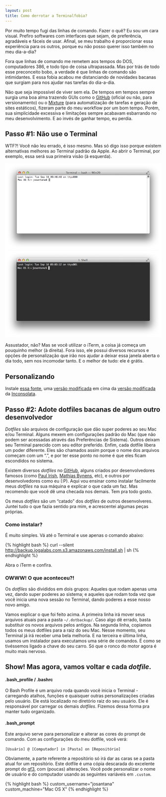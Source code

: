 ```yaml
---
layout: post
title: Como derrotar a Terminalfobia?
---
```


Por muito tempo fugi das linhas de comando. Fazer o quê? Eu sou um cara visual. Prefiro softwares com interfaces que sejam, de preferência, agradáveis e fáceis de usar. Afinal, se meu trabalho é proporcionar essa experiência para os outros, porque eu não posso querer isso também no meu dia-a-dia?

Fora que linhas de comando me remetem aos tempos do DOS, computadores 386, e todo tipo de coisa ultrapassada. Mas por trás de todo esse preconceito bobo, a verdade é que linhas de comando são intimidantes. E essa fobia acabou me distanciando de novidades bacanas que surgiam  para nos ajudar nas tarefas do dia-a-dia.

Não que seja impossível de viver sem ela. De tempos em tempos sempre surgia uma boa alma trazendo GUIs como o [GitHub](https://mac.github.com/) (oficial ou não, para versionamento) ou o [Mixture](http://mixture.io/) (para automatização de tarefas e geração de sites estáticos), fizeram parte do meu workflow por um bom tempo. Porém, sua simplicidade excessiva e limitações sempre acabavam esbarrando no meu desenvolvimento. E ao invés de ganhar tempo, eu perdia.

## Passo #1: Não use o Terminal

WTF?! Você não leu errado, é isso mesmo. Mas só digo isso porque existem alternativas melhores ao Terminal padrão da Apple. Ao abrir o Terminal, por exemplo, essa será sua primeira visão (à esquerda).

!["Terminal Padrão"](/assets/images/terminalfobia-default.png) !["iTerm"](/assets/images/terminalfobia-iterm.png)

Assustador, não? Mas se você utilizar o iTerm, a coisa já começa um pouquinho melhor (à direita). Fora isso, ele possui diversos recursos e opções de personalização que irão nos ajudar a deixar essa janela aberta o dia todo, sem nos incomodar tanto. E o melhor de tudo: ele é grátis.

## Personalizando

Instale [essa fonte](https://github.com/Lokaltog/powerline-fonts/blob/master/InconsolataDz/Inconsolata-dz%20for%20Powerline.otf), uma [versão modificada](https://github.com/Lokaltog/powerline-fonts/tree/master/InconsolataDz) em cima da [versão modificada](http://nodnod.net/2009/feb/12/adding-straight-single-and-double-quotes-inconsola/) da [Inconsolata](http://levien.com/type/myfonts/inconsolata.html).

## Passo #2: Adote dotfiles bacanas de algum outro desenvolvedor

*Dotfiles* são arquivos de configuração que dão super poderes ao seu Mac e/ou Terminal. Alguns mexem em configurações padrão do Mac (que não podem ser acessadas através das Preferências de Sistema). Outros deixam seu Terminal parecido com seu editor preferido. Enfim, cada dotfile libera um poder diferente. Eles são chamados assim porque o nome dos arquivos começam com um “.”, e por ter esse ponto no nome é que eles ficam escondidos no sistema.

Existem diversos *dotfiles* no [GitHub](http://dotfiles.github.io), alguns criados por desenvolvedores famosos (como [Paul Irish](http://www.paulirish.com/), [Mathias Bynens](https://mathiasbynens.be/), etc), e outros por desenvolvedores como eu (:P). Aqui vou ensinar como instalar facilmente meus *dotfiles* na sua máquina e explicar o que cada um faz. Mas recomendo que você dê uma checada nos demais. Tem pra todo gosto.

Os meus *dotfiles* são um “catado” dos *dotfiles* de outros desenvolveres. Juntei tudo o que fazia sentido pra mim, e acrescentei algumas peças próprias.

### Como instalar?

É muito simples. Vá até o Terminal e use apenas o comando abaixo:

{% highlight bash %}
curl --silent http://backup.jogalabs.com.s3.amazonaws.com/install.sh | sh
{% endhighlight %}

Abra o iTerm e confira.

### OWWW! O que aconteceu?!

Os *dotfiles* são divididos em dois grupos: Aqueles que rodam apenas uma vez, dando super poderes ao sistema; e aqueles que rodam toda vez que você inicia uma nova sessão no Terminal, dando poderes a esse nosso novo amigo.

Vamos explicar o que foi feito acima. A primeira linha irá mover seus arquivos atuais para a pasta `~/.dotbackup/`. Caso algo dê errado, basta substituir os novos arquivos pelos antigos. Na segunda linha, copiamos todos os meus dotfiles para a raiz do seu Mac. Nesse momento, seu Terminal já irá receber uma bela melhoria. E na terceira e última linha, usamos um instalador para executamos uma série de comandos. É como se tivéssemos ligado a chave do seu carro. Só que o ronco do motor agora é muito mais nervoso.

## Show! Mas agora, vamos voltar e cada *dotfile*.

#### .bash_profile / .bashrc

O Bash Profile é um arquivo roda quando você inicia o Terminal - carregando atalhos, funções e quaisquer outras personalizações criadas pelo usuário. Ele está localizado no diretório raiz do seu usuário. Ele é responsável por carregar os demais *dotfiles*. Fizemos dessa forma pra manter tudo organizado.

#### .bash_prompt

Este arquivo serve para personalizar e alterar as cores do prompt de comando. Com as configurações do meu dotfile, você verá:

`[Usuário] @ [Computador] in [Pasta] on [Repositório]`

Obviamente, a parte referente a repositório só irá dar as caras se a pasta atual for um repositório. Este dotfile é uma cópia descarada do excelente prompt do [gf3](https://github.com/gf3/dotfiles), com (poucas) alterações. Você pode personalizar o nome de usuário e do computador usando as seguintes variáveis em `.custom`.

{% highlight bash %}
custom_username="josantana"
custom_machine="Mac OS X"
{% endhighlight %}

